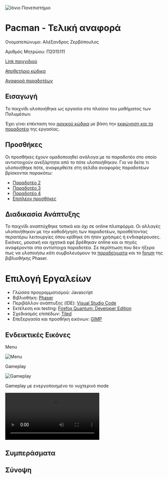 ![Ιόνιο Πανεπιστήμιο](https://raw.githubusercontent.com/courses-ionio/projects/master/tweetSentimentStreamGlobe/screenshots/logo-ionio-black-150x150.jpg)

# Pacman - Τελική αναφορά

Ονοματεπώνυμο: Αλέξανδρος Ζερβόπουλος

Αριθμός Μητρώου: Π2015111

[Link παιχνιδιού](https://p15zerv.github.io/pacman/)

[Αποθετήριο κώδικα](https://github.com/p15zerv/pacman)

[Αναφορά παραδοτέων](https://github.com/courses-ionio/mm/tree/master/projects/2015111)

## Εισαγωγή

Το παιχνίδι υλοποιήθηκε ως εργασία στο πλαίσιο του μαθήματος των Πολυμέσων.

Έχει γίνει επέκταση του [αρχικού κώδικα](https://github.com/ioniodi/pacman) με βάση την [εκφώνηση και τα παραδοτέα](https://courses-ionio.github.io/projects/pacman/) της εργασίας.

## Προσθήκες

Οι προσθήκες έχουν ομαδοποιηθεί ανάλογα με το παραδοτέο στο οποίο αντιστοιχούν ανεξάρτητα από το πότε υλοποιήθηκαν. Για να δείτε τι υλοποιήθηκε πότε, αναφερθείτε στη σελίδα αναφοράς παραδοτέων  βρίσκονται παρακάτω:
* [Παραδοτέο 2](Deliverable2)
* [Παραδοτέο 3](Deliverable3)
* [Παραδοτέο 4](Deliverable4)
* [Επιπλέον προσθήκες](Extras)

## Διαδικασία Ανάπτυξης

Το παιχνίδι αναπτύχθηκε τοπικά και όχι σε online πλατφόρμα. Οι αλλαγές υλοποιήθηκαν με την καθοδήγηση των παραδοτέων, προσθέτοντας περαιτέρω λειτουργίες όπου κρίθηκε ότι ήταν χρήσιμες ή ενδιαφέρουσες. Εικόνες, μουσική και ηχητικά εφέ βρέθηκαν online και οι πηγές αναφέρονται στα αντίστοιχα παραδοτέα. Σε περίπτωση που δεν ήξερα πως να υλοποιήσω κάτι συμβολευόμουν τα [παραδείγματα](http://phaser.io/examples) και το [forum](http://www.html5gamedevs.com/forum/14-phaser/) της βιβλιοθήκης Phaser.

# Επιλογή Εργαλείων

* Γλώσσα προγραμματισμού: Javascript
* Βιβλιοθήκη: [Phaser](http://phaser.io/)
* Περιβάλλον ανάπτυξης (IDE): [Visual Studio Code](https://code.visualstudio.com/)
* Εκτέλεση και testing: [Firefox Quantum: Developer Edition](https://www.mozilla.org/en-US/firefox/developer/)
* Σχεδιασμός επιπέδων: [Tiled](http://www.mapeditor.org/)
* Επεξεργασία και προσθήκη εικόνων: [GIMP](https://www.gimp.org/)

## Ενδεικτικές Εικόνες

Menu

![Menu](https://thumbs.gfycat.com/JovialJadedAgouti-size_restricted.gif)

Gameplay

![Gameplay](https://thumbs.gfycat.com/FearfulMeatyBluefintuna-size_restricted.gif)

Gameplay με ενεργοποιημένο το νυχτερινό mode

![Night_Gameplay](https://giant.gfycat.com/VastGratefulCockerspaniel.webm)

## Συμπεράσματα

## Σύνοψη
